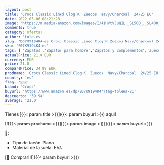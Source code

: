 ```yaml
---
layout: post
title: 'Crocs Classic Lined Clog K  Zuecos  Navy/Charcoal  24/25 EU'
date: 2022-05-06 08:21:28
image: 'https://m.media-amazon.com/images/I/41HVtVJuQIL._SL500_._SL400_.jpg'
comments: true
category: ofertas
author: 'tole.es'
slug: 'B07K9194K4-es Crocs Classic Lined Clog K Zuecos Navy/Charcoal 24/25 EU'
sku: 'B07K9194K4-es'
tags: [ 'Zapatos','Zapatos para hombre','Zapatos y complementos','Zuecos y mules para hombre','crocs','zuecos','🇪🇸', ]
actualPrice: 21.0 EUR
currency: EUR
price: 21.0
comparePrice: 34.99 EUR
prodname: 'Crocs Classic Lined Clog K  Zuecos  Navy/Charcoal  24/25 EU'
country: 'es'
flag: '🇪🇸'
brand: 'Crocs'
buyurl: 'https://www.amazon.es/dp/B07K9194K4/?tag=tolees-21'
descuento: '39.98'
average: '21.0'
---
```


Tienes [{{< param title >}}]({{< param buyurl >}}) aqui!

[![{{< param prodname >}}]({{< param image >}})]({{< param buyurl >}})

🔎:

- Tipo de tacón: Plano
- Material de la suela: EVA

[🛒 Comprar!!!]({{< param buyurl >}})
